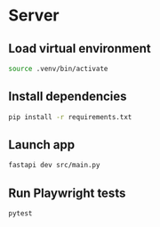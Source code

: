 # Server

## Load virtual environment

```bash
source .venv/bin/activate
```

## Install dependencies

```bash
pip install -r requirements.txt
```

## Launch app

```bash
fastapi dev src/main.py
```

## Run Playwright tests

```bash
pytest
```
